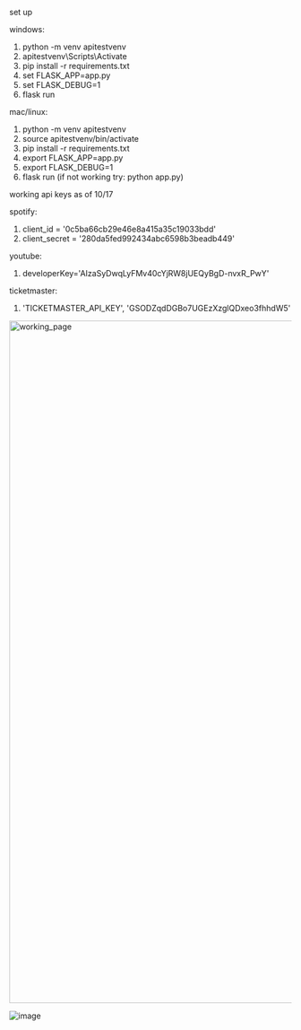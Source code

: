 set up

windows:
1. python -m venv apitestvenv
2. apitestvenv\Scripts\Activate
3. pip install -r requirements.txt
4. set FLASK_APP=app.py
5. set FLASK_DEBUG=1
6. flask run

mac/linux:
1. python -m venv apitestvenv
2. source apitestvenv/bin/activate
3. pip install -r requirements.txt
4. export FLASK_APP=app.py
5. export FLASK_DEBUG=1
6. flask run (if not working try: python app.py)

working api keys as of 10/17

spotify:
1. client_id = '0c5ba66cb29e46e8a415a35c19033bdd'
2. client_secret = '280da5fed992434abc6598b3beadb449'

youtube:
1. developerKey='AIzaSyDwqLyFMv40cYjRW8jUEQyBgD-nvxR_PwY'

ticketmaster:
1. 'TICKETMASTER_API_KEY', 'GSODZqdDGBo7UGEzXzglQDxeo3fhhdW5'

<img width="1217" alt="working_page" src="https://github.com/user-attachments/assets/6b61c72e-bf8f-42d1-bac8-f99912149403">

![image](https://github.com/user-attachments/assets/f08336d9-590e-451f-b0f9-149849881e83)
